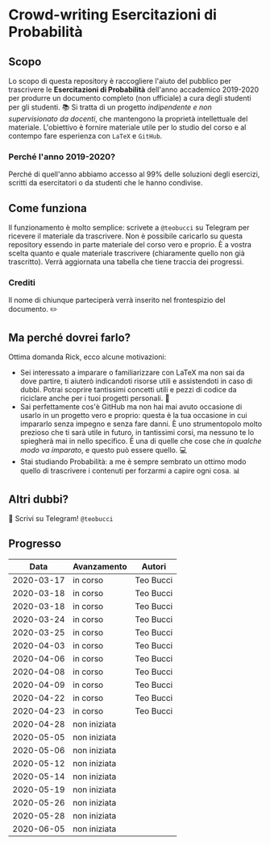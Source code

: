 # Crowd-writing Esercitazioni di Probabilità
## Scopo
Lo scopo di questa repository è raccogliere l'aiuto del pubblico per trascrivere le **Esercitazioni di Probabilità** dell'anno accademico 2019-2020 per produrre un documento completo (non ufficiale) a cura degli studenti per gli studenti. :books:
Si tratta di un progetto *indipendente e non supervisionato da docenti*, che mantengono la proprietà intellettuale del materiale. L'obiettivo è fornire materiale utile per lo studio del corso e al contempo fare esperienza con `LaTeX` e `GitHub`.
### Perché l'anno 2019-2020?
Perché di quell'anno abbiamo accesso al 99% delle soluzioni degli esercizi, scritti da esercitatori o da studenti che le hanno condivise.
## Come funziona
Il funzionamento è molto semplice: scrivete a `@teobucci` su Telegram per ricevere il materiale da trascrivere. Non è possibile caricarlo su questa repository essendo in parte materiale del corso vero e proprio.
È a vostra scelta quanto e quale materiale trascrivere (chiaramente quello non già trascritto). Verrà aggiornata una tabella che tiene traccia dei progressi.
### Crediti
Il nome di chiunque parteciperà verrà inserito nel frontespizio del documento. :pencil2:
## Ma perché dovrei farlo?
Ottima domanda Rick, ecco alcune motivazioni:
 - Sei interessato a imparare o familiarizzare con LaTeX ma non sai da dove partire, ti aiuterò indicandoti risorse utili e assistendoti in caso di dubbi. Potrai scoprire tantissimi concetti utili e pezzi di codice da riciclare anche per i tuoi progetti personali. :notebook:
 - Sai perfettamente cos'è GitHub ma non hai mai avuto occasione di usarlo in un progetto vero e proprio: questa è la tua occasione in cui impararlo senza impegno e senza fare danni. È uno strumentopolo molto prezioso che ti sarà utile in futuro, in tantissimi corsi, ma nessuno te lo spiegherà mai in nello specifico. È una di quelle che cose che *in qualche modo va imparato*, e questo può essere quello. :computer:
 - Stai studiando Probabilità: a me è sempre sembrato un ottimo modo quello di trascrivere i contenuti per forzarmi a capire ogni cosa. :bar_chart:
## Altri dubbi?
:round_pushpin: Scrivi su Telegram! `@teobucci`

## Progresso
|Data|Avanzamento|Autori|
|--|--|--|
|2020-03-17|in corso|Teo Bucci|
|2020-03-18|in corso|Teo Bucci|
|2020-03-18|in corso|Teo Bucci|
|2020-03-24|in corso|Teo Bucci|
|2020-03-25|in corso|Teo Bucci|
|2020-04-03|in corso|Teo Bucci|
|2020-04-06|in corso|Teo Bucci|
|2020-04-08|in corso|Teo Bucci|
|2020-04-09|in corso|Teo Bucci|
|2020-04-22|in corso|Teo Bucci|
|2020-04-23|in corso|Teo Bucci|
|2020-04-28|non iniziata||
|2020-05-05|non iniziata||
|2020-05-06|non iniziata||
|2020-05-12|non iniziata||
|2020-05-14|non iniziata||
|2020-05-19|non iniziata||
|2020-05-26|non iniziata||
|2020-05-28|non iniziata||
|2020-06-05|non iniziata||